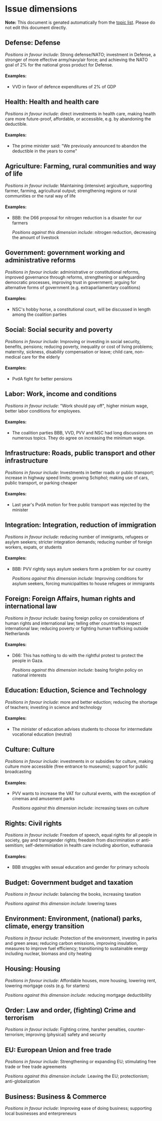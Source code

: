 # Issue dimensions

**Note:** This document is genated automatically from the [topic list](topics.yml).
Please do not edit this document directly.



## Defense: Defense 

_Positions in favour include_: Strong defense/NATO; investment in Defense, a stronger of more effective army/navy/air force; and achieving the NATO goal of 2% for the national gross product for Defense.

#### Examples:

- VVD in favor of defence expenditures of 2% of GDP
  
  

## Health: Health and health care 

_Positions in favour include_: direct investments in health care, making health care more future-proof, affordable, or accessible, e.g. by abandoning the deductible.

#### Examples:

- The prime minister said: "We previously announced to abandon the deductible in the years to come"
  
  

## Agriculture: Farming, rural communities and way of life 

_Positions in favour include_: Maintaining (intensive) argiculture, supporting farmer, farming, agricultural output; strengthening regions or rural communities or the rural way of life

#### Examples:

- BBB: the D66 proposal for nitrogen reduction is a disaster for our farmers
  
  _Positions against this dimension include_: nitrogen reduction, decreasing the amount of livestock



## Government: government working and administrative reforms 

_Positions in favour include_: administrative or constitutional reforms, improved governance through reforms, strengthening or safeguarding democratic processes, improving trust in government; arguing for alternative forms of government (e.g. extraparliamentary coalitions)

#### Examples:

- NSC's hobby horse, a constitutional court, will be discussed in length among the coalition parties
  
  

## Social: Social security and poverty 

_Positions in favour include_: Improving or investing in social security, benefits, pensions; reducing poverty, inequality or cost of living problems; maternity, sickness, disability compensation or leave; child care, non-medical care for the elderly

#### Examples:

- PvdA fight for better pensions
  
  

## Labor: Work, income and conditions 

_Positions in favour include_: "Work should pay off", higher minium wage,  better labor conditions for employees.

#### Examples:

- The coalition parties BBB, VVD, PVV and NSC had long discussions on numerous topics. They do agree on increasing the minimum wage.
  
  

## Infrastructure: Roads, public transport and other infrastructure 

_Positions in favour include_: Investments in better roads or public transport; increase in highway speed limits; growing Schiphol; making use of cars, public transport, or parking cheaper

#### Examples:

- Last year's PvdA motion for free public transport was rejected by the minister
  
  

## Integration: Integration, reduction of immigration 

_Positions in favour include_: reducing number of immigrants, refugees or asylym seekers; stricter integration demands; reducing number of foreign workers, expats, or students

#### Examples:

- BBB: PVV rightly says asylum seekers form a problem for our country
  
  _Positions against this dimension include_: Improving conditions for asylum seekers, forcing municipalities to house refugees or immigrants



## Foreign: Foreign Affairs, human rights and international law 

_Positions in favour include_: basing foreign policy on considerations of human rights and international law; telling other countries to respect international law; reducing poverty or fighting human trafficking outside Netherlands

#### Examples:

- D66: This has nothing to do with the rightful protest to protect the people in Gaza.
  
  _Positions against this dimension include_: basing forighn policy on national interests



## Education: Eduction, Science and Technology 

_Positions in favour include_: more and better eduction; reducing the shortage of teachers; investing in science and technology

#### Examples:

- The minister of education advises students to choose for intermediate vocational education (neutral)
  
  

## Culture: Culture 

_Positions in favour include_: investments in or subsidies for culture, making culture more accessible (free entrance to museums); support for public broadcasting

#### Examples:

- PVV wants to increase the VAT for cultural events, with the exception of cinemas and amusement parks
  
  _Positions against this dimension include_: increasing taxes on culture



## Rights: Civil rights 

_Positions in favour include_: Freedom of speech, equal rights for all people in society, gay and transgender rights; freedom from discrimination or anti-semitism; self-determiniation in health care including abortion, euthanasia

#### Examples:

- BBB struggles with sexual education and gender for primary schools
  
  

## Budget: Government budget and taxation 

_Positions in favour include_: balancing the books, increasing taxation

_Positions against this dimension include_: lowering taxes



## Environment: Environment, (national) parks, climate, energy transition 

_Positions in favour include_: Protection of the environment, investing in parks and green areas; reducing carbon emissions, improving insulation, measures to improve fuel efficiency; transitioning to sustainable energy including nuclear, biomass and city heating



## Housing: Housing 

_Positions in favour include_: Affordable houses, more housing, lowering rent, lowering mortgage costs (e.g. for starters)

_Positions against this dimension include_: reducing mortgage deductibility



## Order: Law and order, (fighting) Crime and terrorism 

_Positions in favour include_: Fighting crime, harsher penalties, counter-terrorism; improving (physical) safety and security



## EU: European Union and free trade 

_Positions in favour include_: Strengthening or expanding EU; stimulating free trade or free trade agreements

_Positions against this dimension include_: Leaving the EU; protectionism; anti-globalization



## Business: Business & Commerce 

_Positions in favour include_: Improving ease of doing business; supporting local businesses and enterpreneurs

